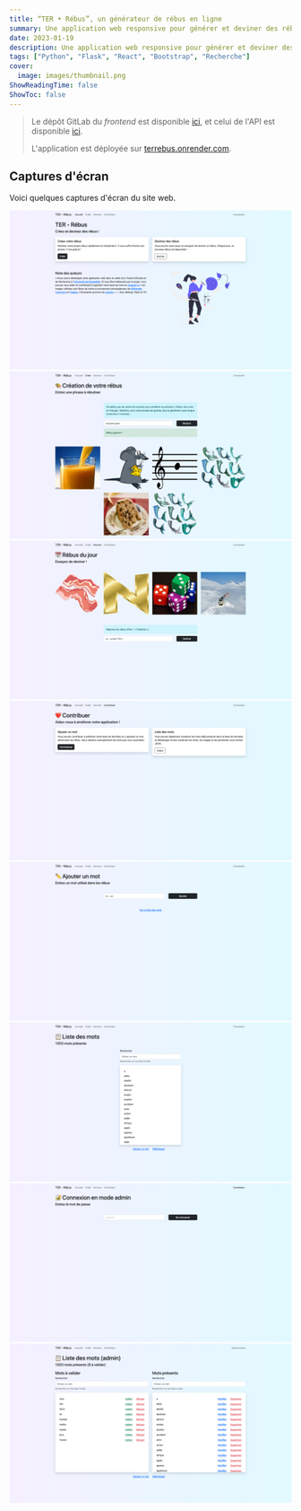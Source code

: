 ```yaml
---
title: “TER • Rébus”, un générateur de rébus en ligne
summary: Une application web responsive pour générer et deviner des rébus en français, composée d'une API pour l'algorithme de génération de rébus, et d'une interface web pour l'affichage des images.
date: 2023-01-19
description: Une application web responsive pour générer et deviner des rébus en français, composée d'une API pour l'algorithme de génération de rébus, et d'une interface web pour l'affichage des images.
tags: ["Python", "Flask", "React", "Bootstrap", "Recherche"]
cover:
  image: images/thumbnail.png
ShowReadingTime: false
ShowToc: false
---
```


> Le dépôt GitLab du _frontend_ est disponible [ici](https://gitlab.com/pablolaviron/ter-rebus-frontend), et celui de l'API est disponible [ici](https://gitlab.com/thi-christine-nguyen/ter_rebus).
>
> L'application est déployée sur [terrebus.onrender.com](https://terrebus.onrender.com/).

## Captures d'écran

Voici quelques captures d'écran du site web.

![Image](images/1.png)
![Image](images/2.png)
![Image](images/3.png)
![Image](images/4.png)
![Image](images/5.png)
![Image](images/6.png)
![Image](images/7.png)
![Image](images/8.png)
